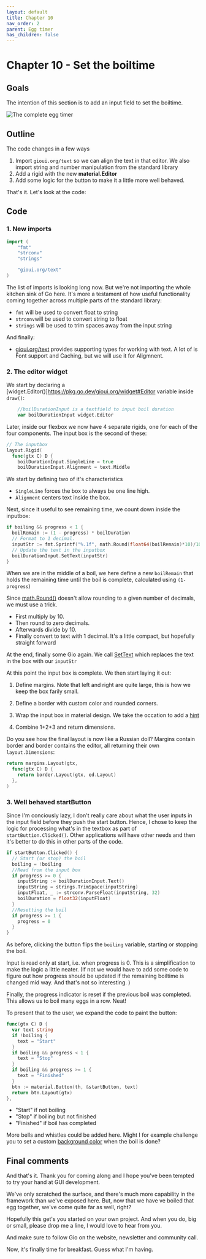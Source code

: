 ```yaml
---
layout: default
title: Chapter 10 
nav_order: 2
parent: Egg timer
has_children: false
---
```


# Chapter 10 - Set the boiltime

## Goals
The intention of this section is to add an input field to set the boiltime.

![The complete egg timer](egg_timer.gif)

## Outline

The code changes in a few ways
 1. Import ```gioui.org/text``` so we can align the text in that editor. We also import string and number manipulation from the standard library
 1. Add a rigid with the new **material.Editor**
 1. Add some logic for the button to make it a little more well behaved. 

That's it. Let's look at the code:

## Code

### 1. New imports
```go
import (
	"fmt"
	"strconv"
	"strings"

	"gioui.org/text"
)
```
The list of imports is looking long now. But we're not importing the whole kitchen sink of Go here. It's more a testament of how useful functionality coming together across multiple parts of the standard library: 

 - ```fmt``` will be used to convert float to string
 - ```strconv```will be used to convert string to float
 - ```strings``` will be used to trim spaces away from the input string

And finally:
 - [gioui.org/text](https://pkg.go.dev/gioui.org/text) provides supporting types for working with text. A lot of is Font support and Caching, but we will use it for Aligmnent.

### 2. The editor widget

We start by declaring a [widget.Editor()]https://pkg.go.dev/gioui.org/widget#Editor variable inside ```draw()```:
```go
	//boilDurationInput is a textfield to input boil duration
	var boilDurationInput widget.Editor
```

Later, inside our flexbox we now have 4 separate rigids, one for each of the four components. The input box is the second of these:

```go
// The inputbox
layout.Rigid(
  func(gtx C) D {
    boilDurationInput.SingleLine = true
    boilDurationInput.Alignment = text.Middle
```              

We start by defining two of it's characteristics
 - ```SingleLine``` forces the box to always be one line high.
 - ```Àlignment``` centers text inside the box.

Next, since it useful to see remaining time, we count down inside  the inputbox:
```go
if boiling && progress < 1 {
  boilRemain := (1 - progress) * boilDuration
  // Format to 1 decimal.
  inputStr := fmt.Sprintf("%.1f", math.Round(float64(boilRemain)*10)/10)
  // Update the text in the inputbox
  boilDurationInput.SetText(inputStr)
}
```

When we are in the middle of a boil, we here define a new ```boilRemain``` that holds the remaining time until the boil is complete, calculated using ```(1-progress```)

Since [math.Round()](https://pkg.go.dev/math#Round) doesn't allow rounding to a given number of decimals, we must use a trick. 
 - First multiply by 10. 
 - Then round to zero decimals. 
 - Afterwards divide by 10. 
 - Finally convert to text with 1 decimal.
It's a little compact, but hopefully straight forward

At the end, finally some Gio again. We call
[SetText](https://pkg.go.dev/gioui.org/widget#Editor.SetText) which replaces the text in the box with our ```inputStr```

At this point the input box is complete. We then start laying it out:

 1. Define margins. Note that left and right are quite large, this is how we keep the box farily small.

 1. Define a border with custom color and rounded corners.

 1. Wrap the input box in material design. We take the occation to add a [hint](https://pkg.go.dev/gioui.org/widget/material#EditorStyle)

 1. Combine 1+2+3 and return dimensions. 

Do you see how the final layout is now like a Russian doll? Margins contain border and border contains the editor, all returning their own ```layout.Dimensions```:

```go
return margins.Layout(gtx,
  func(gtx C) D {
    return border.Layout(gtx, ed.Layout)
  },
)
```


### 3. Well behaved startButton

Since I'm conciously lazy, I don't really care about what the user inputs in the input field before they push the start button. Hence, I chose to keep the logic for processing what's in the textbox as part of ```startButtion.Clicked()```. Other applications will have other needs and then it's better to do this in other parts of the code.

```go
if startButton.Clicked() {
  // Start (or stop) the boil
  boiling = !boiling
  //Read from the input box
  if progress >= 0 {
    inputString := boilDurationInput.Text()
    inputString = strings.TrimSpace(inputString)
    inputFloat, _ := strconv.ParseFloat(inputString, 32)
    boilDuration = float32(inputFloat)
  }
  //Resetting the boil
  if progress >= 1 {
    progress = 0
  }
}
```

As before, clicking the button flips the ```boiling``` variable, starting or stopping the boil.

Input is read only at start, i.e. when progress is 0. This is a simplification to make the logic a little neater. (If not we would have to add some code to figure out how progress should be updated if the remaining boiltime is changed mid way. And that's not so interesting.  )

Finally, the progress indicator is reset if the previous boil was completed. This allows us to boil many eggs in a row. Neat!

To present that to the user, we expand the code to paint the button:
```go
func(gtx C) D {
  var text string
  if !boiling {
    text = "Start"
  }
  if boiling && progress < 1 {
    text = "Stop"
  }
  if boiling && progress >= 1 {
    text = "Finished"
  }
  btn := material.Button(th, &startButton, text)
  return btn.Layout(gtx)
},
```
 - "Start" if not boiling
 - "Stop" if boiling but not finished
 - "Finished" if boil has completed

More bells and whistles could be added here. Might I for example challenge you to set a custom [background color](https://pkg.go.dev/gioui.org/widget/material#ButtonStyle) when the boil is done? 

## Final comments

And that's it. Thank you for coming along and I hope you've been tempted to try your hand at GUI development. 

We've only scratched the surface, and there's much more capability in the framework than we've exposed here. But, now that we have ve boiled that egg together, we've come quite far as well, right? 

Hopefully this get's you started on your own project. And when you do, big or small, please drop me a line, I would love to hear from you.

And make sure to follow Gio on the website, newsletter and community call. 

Now, it's finally time for breakfast. Guess what I'm having.